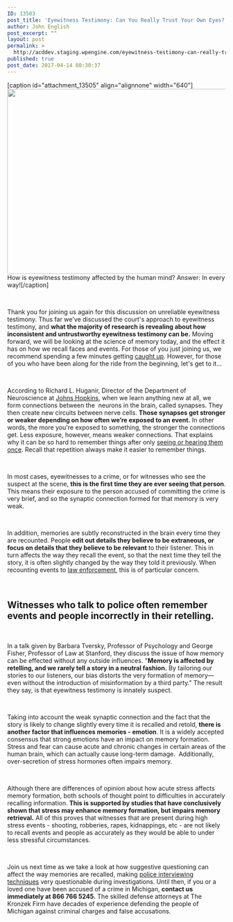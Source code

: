 ```yaml
---
ID: 13503
post_title: 'Eyewitness Testimony: Can You Really Trust Your Own Eyes? (Part 3)'
author: John English
post_excerpt: ""
layout: post
permalink: >
  http://acddev.staging.wpengine.com/eyewitness-testimony-can-really-trust-eyes-part-3.html
published: true
post_date: 2017-04-14 08:30:37
---
```

[caption id="attachment_13505" align="alignnone" width="640"]<img class="size-full wp-image-13505" src="http://acddev.staging.wpengine.com/wp-content/uploads/2017/04/woman-2153036_640.jpg" alt="" width="640" height="426" /> How is eyewitness testimony affected by the human mind? Answer: In every way![/caption]

&nbsp;

<span style="font-weight: 400;">Thank you for joining us again for this discussion on unreliable eyewitness testimony. Thus far we've discussed the court's approach to eyewitness testimony, and </span><b>what the majority of research is revealing about how inconsistent and untrustworthy eyewitness testimony can be.</b><span style="font-weight: 400;"> Moving forward, we will be looking at the science of memory today, and the effect it has on how we recall faces and events. For those of you just joining us, we recommend spending a few minutes getting </span><a href="http://acddev.staging.wpengine.com/eyewitness-testimony-can-really-trust-eyes-part-1.html" target="_blank"><span style="font-weight: 400;">caught up</span></a><span style="font-weight: 400;">. However, for those of you who have been along for the ride from the beginning, let's get to it...</span>

&nbsp;

<span style="font-weight: 400;">According to Richard L. Huganir, Director of the Department of Neuroscience at </span><a href="http://www.hopkinsmedicine.org/" target="_blank"><span style="font-weight: 400;">Johns Hopkins</span></a><span style="font-weight: 400;">, when we learn anything new at all, we form connections between the  neurons in the brain, called synapses. They then create new circuits between nerve cells. </span><b>Those synapses get stronger or weaker depending on how often we’re exposed to an event.</b><span style="font-weight: 400;"> In other words, the more you're exposed to something, the stronger the connections get. Less exposure, however, means weaker connections. That explains why it can be so hard to remember things after only </span><a href="http://acddev.staging.wpengine.com/lineup.html" target="_blank"><span style="font-weight: 400;">seeing or hearing them once</span></a><span style="font-weight: 400;">. Recall that repetition always make it easier to remember things. </span>

&nbsp;

<span style="font-weight: 400;">In most cases, eyewitnesses to a crime, or for witnesses who see the suspect at the scene, </span><b>this is the first time they are ever seeing that person</b><span style="font-weight: 400;">. This means their exposure to the person accused of committing the crime is very brief, and so the synaptic connection formed for that memory is very weak.</span>

&nbsp;

<span style="font-weight: 400;">In addition, memories are subtly reconstructed in the brain every time they are recounted. People </span><b>edit out details they believe to be extraneous, or focus on details that they believe to be relevant</b><span style="font-weight: 400;"> to their listener. This in turn affects the way they recall the event, so that the next time they tell the story, it is often slightly changed by the way they told it previously. When recounting events to </span><a href="http://acddev.staging.wpengine.com/cop-secrets.html" target="_blank"><span style="font-weight: 400;">law enforcement</span></a><span style="font-weight: 400;">, this is of particular concern.</span>

&nbsp;
<h2>Witnesses who talk to police often remember events and people incorrectly in their retelling.</h2>
&nbsp;

<span style="font-weight: 400;">In a talk given by Barbara Tversky, Professor of Psychology and George Fisher, Professor of Law at Stanford, they discuss the issue of how memory can be effected without any outside influences. "</span><b>Memory is affected by retelling, and we rarely tell a story in a neutral fashion.</b><span style="font-weight: 400;"> By tailoring our stories to our listeners, our bias distorts the very formation of memory—even without the introduction of misinformation by a third party." The result they say, is that eyewitness testimony is innately suspect.</span>

&nbsp;

<span style="font-weight: 400;">Taking into account the weak synaptic connection and the fact that the story is likely to change slightly every time it is recalled and retold, </span><b>there is another factor that influences memories - emotion</b><span style="font-weight: 400;">. It is a widely accepted consensus that strong emotions have an impact on memory formation. Stress and fear can cause acute and chronic changes in certain areas of the human brain, which can actually cause long-term damage. </span><span style="font-weight: 400;"> </span><span style="font-weight: 400;">Additionally, over-secretion of stress hormones often impairs memory. </span>

&nbsp;

<span style="font-weight: 400;">Although there are differences of opinion about how acute stress affects memory formation, both schools of thought point to difficulties in accurately recalling information. </span><b>This is supported by studies that have conclusively shown that stress may enhance memory formation, but impairs memory retrieval.</b><span style="font-weight: 400;"> All of this proves that witnesses that are present during high stress events - shooting, robberies, rapes, kidnappings, etc - are not likely to recall events and people as accurately as they would be able to under less stressful circumstances.</span>

&nbsp;

<span style="font-weight: 400;">Join us next time as we take a look at how suggestive questioning can affect the way memories are recalled, making </span><a href="http://acddev.staging.wpengine.com/police-mistakes.html" target="_blank"><span style="font-weight: 400;">police interviewing techniques</span></a><span style="font-weight: 400;"> very questionable during investigations. Until then, if you or a loved one have been accused of a crime in Michigan, </span><b>contact us immediately at 866 766 5245.</b><span style="font-weight: 400;"> The skilled defense attorneys at The Kronzek Firm have decades of experience defending the people of Michigan against criminal charges and false accusations. </span>